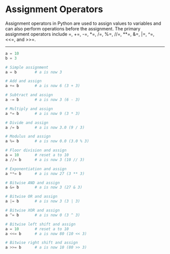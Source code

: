 # Assignment Operators

Assignment operators in Python are used to assign values to variables and can also perform operations before the assignment. The primary assignment operators include =, +=, -=, *=, /=, %=, //=, **=, &=, |=, ^=, <<=, and >>=.

---

```python
a = 10
b = 3

# Simple assignment
a = b        # a is now 3

# Add and assign
a += b       # a is now 6 (3 + 3)

# Subtract and assign
a -= b       # a is now 3 (6 - 3)

# Multiply and assign
a *= b       # a is now 9 (3 * 3)

# Divide and assign
a /= b       # a is now 3.0 (9 / 3)

# Modulus and assign
a %= b       # a is now 0.0 (3.0 % 3)

# Floor division and assign
a = 10       # reset a to 10
a //= b      # a is now 3 (10 // 3)

# Exponentiation and assign
a **= b      # a is now 27 (3 ** 3)

# Bitwise AND and assign
a &= b       # a is now 3 (27 & 3)

# Bitwise OR and assign
a |= b       # a is now 3 (3 | 3)

# Bitwise XOR and assign
a ^= b       # a is now 0 (3 ^ 3)

# Bitwise left shift and assign
a = 10       # reset a to 10
a <<= b      # a is now 80 (10 << 3)

# Bitwise right shift and assign
a >>= b      # a is now 10 (80 >> 3)
```